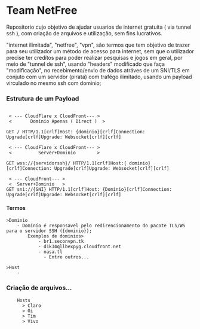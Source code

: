 # Team NetFree 
Repositorio cujo objetivo de ajudar usuarios de internet gratuita ( via tunnel ssh ), com criação de arquivos e utilização, sem fins lucrativos.

"internet ilimitada", "netfree", "vpn", são termos que tem objetivo de trazer para seu utilizador um método de acesso para internet, sem que o utilizador precise ter credítos para poder realizar pesquisas e jogos em geral, por meio de "tunnel de ssh", usando "headers" modificado que faça "modificação", no recebimento/envio de dados atráves de um SNI/TLS em conjuto com um servidor (pirata) com trafégo ilimitado, usando um payload virculado no mesmo ssh com dominio;


### Estrutura de um Payload
```
 
 < --- CloudFlare x CloudFront--- >
 <       Dominio Apenas ( Direct )  >
 
GET / HTTP/1.1[crlf]Host: {dominio}[crlf]Connection: Upgrade[crlf]Upgrade: Websocket[crlf][crlf]

 < --- CloudFlare x CloudFront--- >
 <          Server+Dominio        >
 
GET wss://{servidorssh}/ HTTP/1.1[crlf]Host:{ dominio}[crlf]Connection: Upgrade[crlf]Upgrade: Websocket[crlf][crlf]

 < --- CloudFront--- >
 <  Server+Dominio   >
GET sni://{SNI} HTTP/1.1[crlf]Host: {Dominio}[crlf]Connection: Upgrade[crlf]Upgrade: Websocket[crlf][crlf]

```

#### Termos
    >Dominio
        - Dominío é responsavel pelo redirencionamento do pacote TLS/WS para o servidor SSH ({dominio});
            Exemplos de dominios>
                - br1.seconvpn.tk
                - d1k34qllbexpyg.cloudfront.net
                - nasa.tl
                  - Entre outros...
    
    >Host
        - 
    
### Criação de arquivos...
```
    Hosts
      > Claro
      > Oi
      > Tim
      > Vivo
```
    
